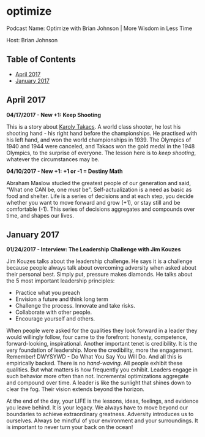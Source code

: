 # optimize

Podcast Name: Optimize with Brian Johnson | More Wisdom in Less Time

Host: Brian Johnson

## Table of Contents

* [April 2017](#april-2017)
* [January 2017](#january-2017)

## April 2017

**04/17/2017 - New +1: Keep Shooting**

This is a story about [Karoly Takacs](https://en.wikipedia.org/wiki/K%C3%A1roly_Tak%C3%A1cs). A world class shooter, he lost his shooting hand - his right hand before the championships. He practised with his left hand, and won the world championships in 1939. The Olympics of 1940 and 1944 were canceled, and Takacs won the gold medal in the 1948 Olympics, to the surprise of everyone. The lesson here is to *keep shooting*, whatever the circumstances may be.

**04/10/2017 - New +1: +1 or -1 = Destiny Math**

Abraham Maslow studied the greatest people of our generation and said, "What one CAN be, one *must* be". Self-actualization is a need as basic as food and shelter. Life is a series of decisions and at each step, you decide whether you want to move forward and grow (+1), or stay still and be comfortable (-1). This series of decisions aggregates and compounds over time, and shapes our lives.

## January 2017

**01/24/2017 - Interview: The Leadership Challenge with Jim Kouzes**

Jim Kouzes talks about the leadership challenge. He says it is a challenge because people always talk about overcoming adversity when asked about their personal best. Simply put, pressure makes diamonds. He talks about the 5 most important leadership principles:

* Practice what you preach
* Envision a future and think long term
* Challenge the process. Innovate and take risks.
* Collaborate with other people.
* Encourage yourself and others.

When people were asked for the qualities they look forward in a leader they would willingly follow, four came to the forefront: honesty, competence, forward-looking, inspirational. Another important tenet is credibility. It is the very foundation of leadership. More the credibility, more the engagement. Remember! DWYSYWD - Do What You Say You Will Do. And all this is empirically backed. There is no *hand-waving*. All people exhibit these qualities. But what matters is how frequently you exhibit. Leaders engage in such behavior more often than not. Incremental optimizations aggregate and compound over time. A leader is like the sunlight that shines down to clear the fog. Their vision extends beyond the horizon.

At the end of the day, your LIFE is the lessons, ideas, feelings, and evidence you leave behind. It is your legacy. We always have to move beyond our boundaries to achieve extraordinary greatness. Adversity introduces us to ourselves. Always be mindful of your environment and your surroundings. It is important to never turn your back on the ocean!